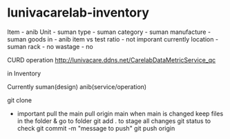 # lunivacarelab-inventory
Item - anib
Unit - suman
type - suman
category - suman
manufacture - suman
goods in - anib
item vs test ratio - not imporant currently
location - suman
rack - no
wastage - no

CURD operation http://lunivacare.ddns.net/CarelabDataMetricService_qc

in Inventory

Currently suman(design) anib(service/operation)

git clone <link>

* important pull the main pull origin main when main is changed
keep files in the folder & go to folder
git add . to stage all changes
git status to check
git commit -m "message to push"
git push origin <your-branch>
